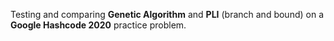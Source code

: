 Testing and comparing **Genetic Algorithm** and **PLI** (branch and bound) on a **Google Hashcode 2020** practice problem. 
